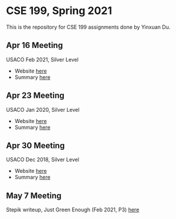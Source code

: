 # CSE 199, Spring 2021

This is the repository for CSE 199 assignments done by Yinxuan Du.

## Apr 16 Meeting

USACO Feb 2021, Silver Level

- Website [here](http://www.usaco.org/index.php?page=feb21results)
- Summary [here](summary/feb-2021-silver-summary.md)

## Apr 23 Meeting

USACO Jan 2020, Silver Level

- Website [here](http://www.usaco.org/index.php?page=jan20results)
- Summary [here](summary/jan-2021-silver-summary.md)

## Apr 30 Meeting

USACO Dec 2018, Silver Level

- Website [here](http://www.usaco.org/index.php?page=dec18results)
- Summary [here](summary/dec-2018-silver-summary.md)

## May 7 Meeting

Stepik writeup, Just Green Enough (Feb 2021, P3) [here](https://stepik.org/lesson/531969/step/5?unit=524874)
